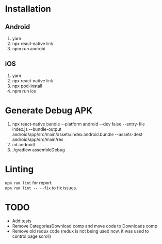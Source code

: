 # Installation

## Android

1. yarn
2. npx react-native link
3. npm run android

## iOS

1. yarn
2. npx react-native link
3. npx pod-install
4. npm run ios

# Generate Debug APK

1. npx react-native bundle --platform android --dev false --entry-file index.js --bundle-output android/app/src/main/assets/index.android.bundle --assets-dest android/app/src/main/res
2. cd android/
3. ./gradlew assembleDebug


# Linting

`npm run lint` for report.  
`npm run lint -- --fix` to fix issues.

# TODO

* Add tests
* Remove CategoriesDownload comp and move code to Downloads comp
* Remove old redux code (redux is not being used now. it was used to control page scroll)
